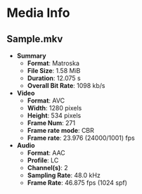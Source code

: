 # Media Info
## Sample.mkv
- **Summary**
  - **Format**: Matroska
  - **File Size**: 1.58 MiB
  - **Duration**: 12.075 s
  - **Overall Bit Rate**: 1098 kb/s
- **Video**   
  - **Format**: AVC
  - **Width**: 1280 pixels
  - **Height**: 534 pixels
  - **Frame Num**: 271
  - **Frame rate mode**: CBR
  - **Frame rate**: 23.976 (24000/1001) fps
- **Audio**
  - **Format**: AAC
  - **Profile**: LC
  - **Channel(s)**: 2
  - **Sampling Rate**: 48.0 kHz
  - **Frame Rate**: 46.875 fps (1024 spf)

